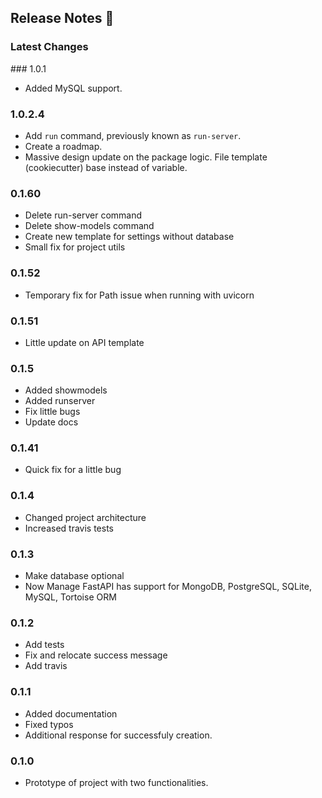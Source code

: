 ## Release Notes 📣

### Latest Changes

### 1.0.1

* Added MySQL support.

### 1.0.2.4

* Add `run` command, previously known as `run-server`.
* Create a roadmap.
* Massive design update on the package logic. File template (cookiecutter) base instead of variable.

### 0.1.60

* Delete run-server command
* Delete show-models command
* Create new template for settings without database
* Small fix for project utils

### 0.1.52

* Temporary fix for Path issue when running with uvicorn

### 0.1.51

* Little update on API template

### 0.1.5

* Added showmodels
* Added runserver
* Fix little bugs
* Update docs

### 0.1.41

* Quick fix for a little bug

### 0.1.4

* Changed project architecture
* Increased travis tests

### 0.1.3

* Make database optional
* Now Manage FastAPI has support for MongoDB, PostgreSQL, SQLite, MySQL, Tortoise ORM

### 0.1.2

* Add tests
* Fix and relocate success message
* Add travis

### 0.1.1

* Added documentation
* Fixed typos
* Additional response for successfuly creation.

### 0.1.0

* Prototype of project with two functionalities.
